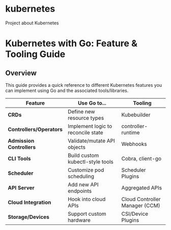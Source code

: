 # kubernetes
Project about Kubernetes

# Kubernetes with Go: Feature & Tooling Guide
## Overview

This guide provides a quick reference to different Kubernetes features you can implement using Go and the associated tools/libraries.

| **Feature**               | **Use Go to...**                    | **Tooling**                    |
|---------------------------|-------------------------------------|--------------------------------|
| **CRDs**                  | Define new resource types           | Kubebuilder                    |
| **Controllers/Operators** | Implement logic to reconcile state  | controller-runtime             |
| **Admission Controllers** | Validate/mutate API objects         | Webhooks                       |
| **CLI Tools**             | Build custom kubectl-style tools    | Cobra, client-go               |
| **Scheduler**             | Customize pod scheduling            | Scheduler Plugins              |
| **API Server**            | Add new API endpoints               | Aggregated APIs                |
| **Cloud Integration**     | Hook into cloud APIs                | Cloud Controller Manager (CCM) |
| **Storage/Devices**       | Support custom hardware             | CSI/Device Plugins             |